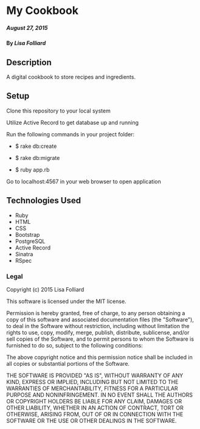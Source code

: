 # My Cookbook

##### August 27, 2015

#### By _**Lisa Folliard**_

## Description

A digital cookbook to store recipes and ingredients.

## Setup

Clone this repository to your local system

Utilize Active Record to get database up and running

Run the following commands in your project folder:

* $ rake db:create

* $ rake db:migrate

* $ ruby app.rb

Go to localhost:4567 in your web browser to open application

## Technologies Used

* Ruby
* HTML
* CSS
* Bootstrap
* PostgreSQL
* Active Record
* Sinatra
* RSpec

### Legal

Copyright (c) 2015 Lisa Folliard

This software is licensed under the MIT license.

Permission is hereby granted, free of charge, to any person obtaining a copy of this software and associated documentation files (the "Software"), to deal in the Software without restriction, including without limitation the rights to use, copy, modify, merge, publish, distribute, sublicense, and/or sell copies of the Software, and to permit persons to whom the Software is furnished to do so, subject to the following conditions:

The above copyright notice and this permission notice shall be included in all copies or substantial portions of the Software.

THE SOFTWARE IS PROVIDED "AS IS", WITHOUT WARRANTY OF ANY KIND, EXPRESS OR IMPLIED, INCLUDING BUT NOT LIMITED TO THE WARRANTIES OF MERCHANTABILITY, FITNESS FOR A PARTICULAR PURPOSE AND NONINFRINGEMENT. IN NO EVENT SHALL THE AUTHORS OR COPYRIGHT HOLDERS BE LIABLE FOR ANY CLAIM, DAMAGES OR OTHER LIABILITY, WHETHER IN AN ACTION OF CONTRACT, TORT OR OTHERWISE, ARISING FROM, OUT OF OR IN CONNECTION WITH THE SOFTWARE OR THE USE OR OTHER DEALINGS IN THE SOFTWARE.
